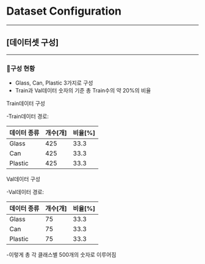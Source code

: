 # Dataset Configuration
---
## [데이터셋 구성]
---
### 📁구성 현황
- Glass, Can, Plastic 3가지로 구성
- Train과 Val데이터 숫자의 기준 총 Train수의 약 20%의 비율

Train데이터 구성

-Train데이터 경로: 

|데이터 종류|개수[개]|비율[%]|
|--------|---|---|
|Glass|425|33.3|
|Can|425|33.3|
|Plastic|425|33.3|

Val데이터 구성

-Val데이터 경로: 

|데이터 종류|개수[개]|비율[%]|
|--------|---|---|
|Glass|75|33.3|
|Can|75|33.3|
|Plastic|75|33.3|

-이렇게 총 각 클래스별 500개의 숫자로 이루어짐
